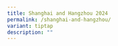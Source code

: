 ```yaml
---
title: Shanghai and Hangzhou 2024
permalink: /shanghai-and-hangzhou/
variant: tiptap
description: ""
---
```

